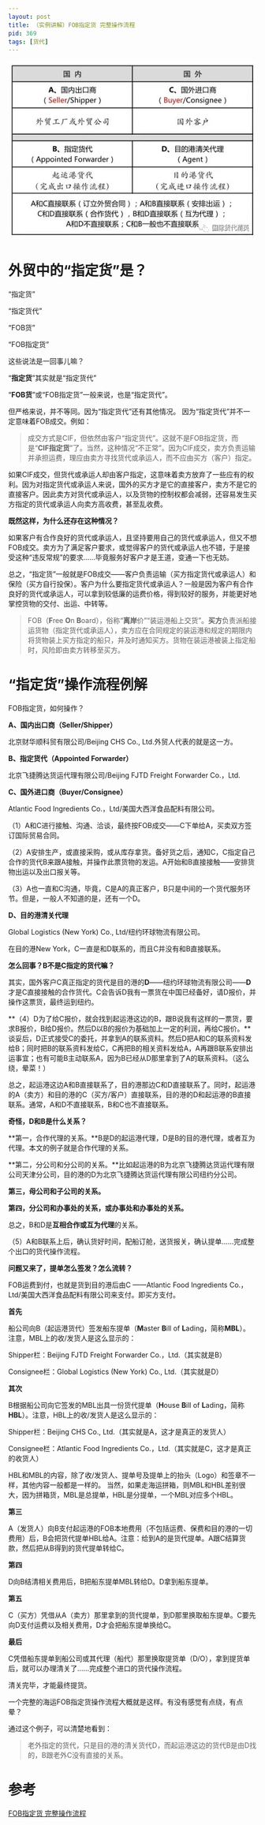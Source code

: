 ```yaml
---
layout: post
title: （实例讲解）FOB指定货 完整操作流程 
pid: 369
tags: [货代]
---
```


![](/uploads/2019/05/30-07.jpg)

# 外贸中的“指定货”是？

“指定货”

“指定货代”

“FOB货”

“FOB指定货”

这些说法是一回事儿嘛？

“**指定货**”其实就是“指定货代”

“**FOB货**”或“FOB指定货”一般来说，也是“指定货代”。

但严格来说，并不等同。因为“指定货代”还有其他情况。
因为“指定货代”并不一定意味着FOB成交。例如：

> 成交方式是CIF，但依然由客户“指定货代”。这就不是FOB指定货，而是“**CIF指定货**”了。当然，这种情况“不正常”。因为CIF成交，卖方负责运输并承担运费，理应由卖方寻找货代或承运人，而不应由买方（客户）指定。

如果CIF成交，但货代或承运人却由客户指定，这意味着卖方放弃了一些应有的权利。因为对指定货代或承运人来说，国外的买方才是它的直接客户，卖方不是它的直接客户。因此卖方对货代或承运人，以及货物的控制权都会减弱，还容易发生买方指定的货代或承运人向卖方高收费，甚至乱收费。

**既然这样，为什么还存在这种情况？**

如果客户有合作良好的货代或承运人，且坚持要用自己的货代或承运人，但又不想FOB成交。卖方为了满足客户要求，或觉得客户的货代或承运人也不错，于是接受这种“违反常规”的要求……毕竟服务好客户才是王道，变通一下也无妨。


总之，“指定货”一般就是FOB成交——客户负责运输（买方指定货代或承运人）和保险（买方自行投保）。客户为什么要指定货代或承运人？一般是因为客户有合作良好的货代或承运人，可以拿到较低廉的运费价格，得到较好的服务，并能更好地掌控货物的交付、出运、中转等。

> FOB（**F**ree **O**n **B**oard），俗称“**离岸**价”“装运港船上交货”。**买方**负责派船接运货物（指定货代或承运人），卖方应在合同规定的装运港和规定的期限内将货物装上买方指定的船只，并及时通知买方。货物在装运港被装上指定船时，风险即由卖方转移至买方。

# “指定货”操作流程例解

FOB指定货，如何操作？

**A、国内出口商（Seller/Shipper）**

北京财华顺科贸有限公司/Beijing CHS Co., Ltd.外贸人代表的就是这一方。

**B、指定货代（Appointed Forwarder）**

北京飞捷腾达货运代理有限公司/Beijing FJTD Freight Forwarder Co.，Ltd.

**C、国外进口商（Buyer/Consignee）**

Atlantic Food Ingredients Co.，Ltd/美国大西洋食品配料有限公司。

（1）A和C进行接触、沟通、洽谈，最终按FOB成交——C下单给A，买卖双方签订国际贸易合同。

（2）A安排生产，或直接采购，或从库存拿货。备好货之后，通知C，C指定自己合作的货代B来跟A接触，并操作此票货物的发运。A开始和B直接接触——安排货物出运以及出口报关等。

（3）A也一直和C沟通，毕竟，C是A的真正客户，B只是中间的一个货代服务环节。但是，一般人不知道的是，还有一个D。

**D、目的港清关代理**

Global Logistics (New York) Co., Ltd/纽约环球物流有限公司。

在目的港New York，C一直是和D联系的，而且C并没有和B直接联系。

**怎么回事？B不是C指定的货代嘛？**

其实，国外客户C真正指定的货代是目的港的**D**——纽约环球物流有限公司——**D**才是C直接接触的合作货代。C会告诉D我有一票货在中国已经备好，请D报价，并操作这票货，最终运到纽约。

**（4）D为了给C报价，就会找到起运港这边的B，跟B说我有这样的一票货，要求B报价，B给D报价。然后D以B的报价为基础加上一定的利润，再给C报价。**谈妥后，D正式接受C的委托，并拿到A的联系资料。然后D把A和C的联系资料发给B；同时把B的联系资料发给C，C再把B的相关资料发给A，A再跟B联系安排出运事宜；也有可能B主动联系A，因为B已经从D那里拿到了A的联系资料。（这么绕，晕菜！）

总之，起运港这边A和B直接联系了，目的港那边C和D直接联系了。同时，起运港的A（卖方）和目的港的C（买方/客户）直接联系，目的港的D和起运港的B直接联系。通常，A和D不直接联系，B和C也不直接联系。

**奇怪，D和B是什么关系？**

**第一，合作代理的关系。**B是D的起运港代理，D是B的目的港代理，或者互为代理。本文的例子就是合作代理的关系。

**第二，分公司和分公司的关系。**比如起运港的B为北京飞捷腾达货运代理有限公司天津分公司，目的港的D为北京飞捷腾达货运代理有限公司纽约分公司。

**第三，母公司和子公司的关系。**

**第四，分公司和办事处的关系，或办事处和办事处的关系。**

总之，B和D是**互相合作或互为代理**的关系。

（5）A和B联系上后，确认货好时间，配船订舱，送货报关，确认提单……完成整个出口的货代操作流程。

**问题又来了，提单怎么签发？怎么流转？**

FOB运费到付，也就是货到目的港后由C ——Atlantic Food Ingredients Co.， Ltd/美国大西洋食品配料有限公司来支付。即买方支付。

**首先**

船公司向B（起运港货代）签发船东提单（**M**aster **B**ill of **L**ading，简称**MBL**）。注意，MBL上的收/发货人是这么显示的：

Shipper栏：Beijing FJTD Freight Forwarder Co.，Ltd.（其实就是B）

Consignee栏：Global Logistics (New York) Co., Ltd.（其实就是D）

**其次**

B根据船公司向它签发的MBL出具一份货代提单（**H**ouse **B**ill of **L**ading，简称**HBL**）。注意，HBL上的收/发货人是这么显示的：

Shipper栏：Beijing CHS Co., Ltd.（其实就是A，这才是真正的发货人）

Consignee栏：Atlantic Food Ingredients Co.，Ltd.（其实就是C，这才是真正的收货人）

HBL和MBL的内容，除了收/发货人、提单号及提单上的抬头（Logo）和签章不一样，其他内容一般都是一样的。
当然，如果走海运拼箱，则MBL和HBL差别很大，因为拼箱货，MBL是总提单，HBL是分提单，一个MBL对应多个HBL。

**第三**

A（发货人）向B支付起运港的FOB本地费用（不包括运费、保费和目的港的一切费用）后，B会把货代提单HBL给A。注意：给到A的是货代提单。A跟C结算货款，然后把从B得到的货代提单转给C。

**第四**

D向B结清相关费用后，B把船东提单MBL转给D。D拿到船东提单。

**第五**

C（买方）凭借从A（卖方）那里拿到的货代提单，到D那里换取船东提单。C要先向D支付运费以及相关费用，D才会把船东提单换给C。

**最后**

C凭借船东提单到船公司或其代理（船代）那里换取提货单（D/O），拿到提货单后，就可以办理清关了……完成整个进口的货代操作流程。

清关完毕，才能最终提货。

一个完整的海运FOB指定货操作流程大概就是这样。有没有感觉有点绕，有点晕？

通过这个例子，可以清楚地看到：

> 老外指定的货代，只是目的港的清关货代D，而起运港这边的货代B是由D找的，B跟老外C没有直接的关系。

# 参考

[FOB指定货 完整操作流程](https://mp.weixin.qq.com/s/LpUShX3xUAfaSGE2V9pnYw)

